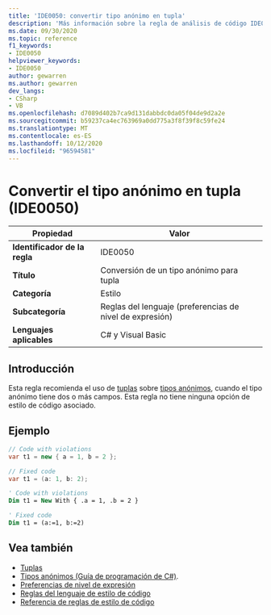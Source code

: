 ```yaml
---
title: 'IDE0050: convertir tipo anónimo en tupla'
description: 'Más información sobre la regla de análisis de código IDE0050: convertir un tipo anónimo a una tupla'
ms.date: 09/30/2020
ms.topic: reference
f1_keywords:
- IDE0050
helpviewer_keywords:
- IDE0050
author: gewarren
ms.author: gewarren
dev_langs:
- CSharp
- VB
ms.openlocfilehash: d7089d402b7ca9d131dabbdc0da05f04de9d2a2e
ms.sourcegitcommit: b59237ca4ec763969a0dd775a3f8f39f8c59fe24
ms.translationtype: MT
ms.contentlocale: es-ES
ms.lasthandoff: 10/12/2020
ms.locfileid: "96594581"
---
```

# <a name="convert-anonymous-type-to-tuple-ide0050"></a>Convertir el tipo anónimo en tupla (IDE0050)

|Propiedad|Valor|
|-|-|
| **Identificador de la regla** | IDE0050 |
| **Título** | Conversión de un tipo anónimo para tupla |
| **Categoría** | Estilo |
| **Subcategoría** | Reglas del lenguaje (preferencias de nivel de expresión) |
| **Lenguajes aplicables** | C# y Visual Basic |

## <a name="overview"></a>Introducción

Esta regla recomienda el uso de [tuplas](../../../csharp/language-reference/builtin-types/value-tuples.md) sobre [tipos anónimos](../../../csharp/programming-guide/classes-and-structs/anonymous-types.md), cuando el tipo anónimo tiene dos o más campos. Esta regla no tiene ninguna opción de estilo de código asociado.

## <a name="example"></a>Ejemplo

```csharp
// Code with violations
var t1 = new { a = 1, b = 2 };

// Fixed code
var t1 = (a: 1, b: 2);
```

```vb
' Code with violations
Dim t1 = New With { .a = 1, .b = 2 }

' Fixed code
Dim t1 = (a:=1, b:=2)
```

## <a name="see-also"></a>Vea también

- [Tuplas](../../../csharp/language-reference/builtin-types/value-tuples.md)
- [Tipos anónimos (Guía de programación de C#)](../../../csharp/programming-guide/classes-and-structs/anonymous-types.md).
- [Preferencias de nivel de expresión](expression-level-preferences.md)
- [Reglas del lenguaje de estilo de código](language-rules.md)
- [Referencia de reglas de estilo de código](index.md)
